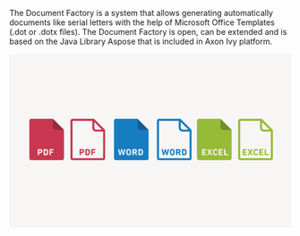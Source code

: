 The Document Factory is a system that allows generating automatically documents
like serial letters with the help of Microsoft Office Templates (.dot or .dotx
files). The Document Factory is open, can be extended and is based on the Java
Library Aspose that is included in Axon Ivy platform.

![Document Generation](doc.png)
